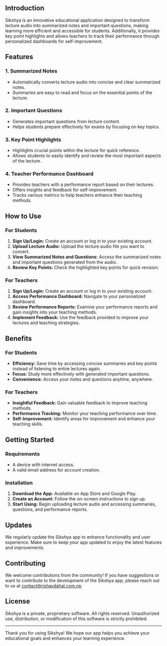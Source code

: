 ## Introduction

Sikshya is an innovative educational application designed to transform lecture audio into summarized notes and important questions, making learning more efficient and accessible for students. Additionally, it provides key point highlights and allows teachers to track their performance through personalized dashboards for self-improvement.

## Features

### 1. Summarized Notes
- Automatically converts lecture audio into concise and clear summarized notes.
- Summaries are easy to read and focus on the essential points of the lecture.

### 2. Important Questions
- Generates important questions from lecture content.
- Helps students prepare effectively for exams by focusing on key topics.

### 3. Key Point Highlights
- Highlights crucial points within the lecture for quick reference.
- Allows students to easily identify and review the most important aspects of the lecture.

### 4. Teacher Performance Dashboard
- Provides teachers with a performance report based on their lectures.
- Offers insights and feedback for self-improvement.
- Tracks various metrics to help teachers enhance their teaching methods.

## How to Use

### For Students
1. **Sign Up/Login:** Create an account or log in to your existing account.
2. **Upload Lecture Audio:** Upload the lecture audio file you want to convert.
3. **View Summarized Notes and Questions:** Access the summarized notes and important questions generated from the audio.
4. **Review Key Points:** Check the highlighted key points for quick revision.

### For Teachers
1. **Sign Up/Login:** Create an account or log in to your existing account.
2. **Access Performance Dashboard:** Navigate to your personalized dashboard.
3. **Review Performance Reports:** Examine your performance reports and gain insights into your teaching methods.
4. **Implement Feedback:** Use the feedback provided to improve your lectures and teaching strategies.

## Benefits

### For Students
- **Efficiency:** Save time by accessing concise summaries and key points instead of listening to entire lectures again.
- **Focus:** Study more effectively with generated important questions.
- **Convenience:** Access your notes and questions anytime, anywhere.

### For Teachers
- **Insightful Feedback:** Gain valuable feedback to improve teaching methods.
- **Performance Tracking:** Monitor your teaching performance over time.
- **Self-Improvement:** Identify areas for improvement and enhance your teaching skills.

## Getting Started

### Requirements
- A device with internet access.
- A valid email address for account creation.

### Installation
1. **Download the App:** Available on App Store and Google Play.
2. **Create an Account:** Follow the on-screen instructions to sign up.
3. **Start Using:** Begin uploading lecture audio and accessing summaries, questions, and performance reports.


## Updates

We regularly update the Sikshya app to enhance functionality and user experience. Make sure to keep your app updated to enjoy the latest features and improvements.

## Contributing

We welcome contributions from the community! If you have suggestions or want to contribute to the development of the Sikshya app, please reach out to us at 
contact@rishavdahal.com.np

## License

Sikshya is a private, proprietary software. All rights reserved. Unauthorized use, distribution, or modification of this software is strictly prohibited.

---

Thank you for using Sikshya! We hope our app helps you achieve your educational goals and enhances your learning experience.
